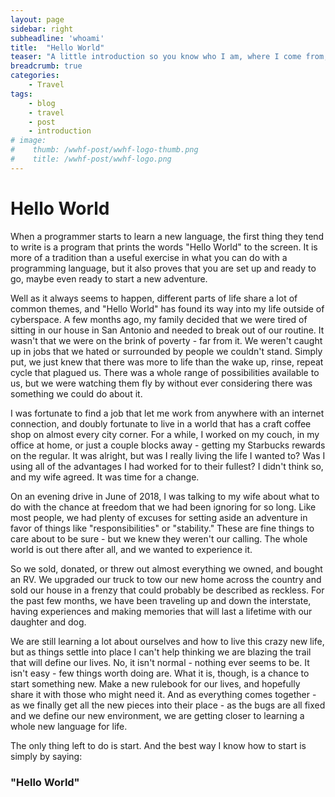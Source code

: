 ```yaml
---
layout: page
sidebar: right
subheadline: 'whoami'
title:  "Hello World"
teaser: "A little introduction so you know who I am, where I come from, and in a word...why."
breadcrumb: true
categories:
    - Travel
tags:
    - blog
    - travel
    - post
    - introduction
# image:
#    thumb: /wwhf-post/wwhf-logo-thumb.png
#    title: /wwhf-post/wwhf-logo.png
---
```

# Hello World

When a programmer starts to learn a new language, the first thing they tend to write is a program that prints the words "Hello World" to the screen.  It is more of a tradition than a useful exercise in what you can do with a programming language, but it also proves that you are set up and ready to go, maybe even ready to start a new adventure.

Well as it always seems to happen, different parts of life share a lot of common themes, and "Hello World" has found its way into my life outside of cyberspace.  A few months ago, my family decided that we were tired of sitting in our house in San Antonio and needed to break out of our routine.  It wasn't that we were on the brink of poverty - far from it.  We weren't caught up in jobs that we hated or surrounded by people we couldn't stand.  Simply put, we just knew that there was more to life than the wake up, rinse, repeat cycle that plagued us.  There was a whole range of possibilities available to us, but we were watching them fly by without ever considering there was something we could do about it.

I was fortunate to find a job that let me work from anywhere with an internet connection, and doubly fortunate to live in a world that has a craft coffee shop on almost every city corner.  For a while, I worked on my couch, in my office at home, or just a couple blocks away - getting my Starbucks rewards on the regular.  It was alright, but was I really living the life I wanted to?  Was I using all of the advantages I had worked for to their fullest?  I didn't think so, and my wife agreed.  It was time for a change.

On an evening drive in June of 2018, I was talking to my wife about what to do with the chance at freedom that we had been ignoring for so long.  Like most people, we had plenty of excuses for setting aside an adventure in favor of things like "responsibilities" or "stability."  These are fine things to care about to be sure - but we knew they weren't our calling.  The whole world is out there after all, and we wanted to experience it.

So we sold, donated, or threw out almost everything we owned, and bought an RV.  We upgraded our truck to tow our new home across the country and sold our house in a frenzy that could probably be described as reckless.  For the past few months, we have been traveling up and down the interstate, having experiences and making memories that will last a lifetime with our daughter and dog.

We are still learning a lot about ourselves and how to live this crazy new life, but as things settle into place I can't help thinking we are blazing the trail that will define our lives.  No, it isn't normal - nothing ever seems to be.  It isn't easy - few things worth doing are.  What it is, though, is a chance to start something new.  Make a new rulebook for our lives, and hopefully share it with those who might need it.  And as everything comes together - as we finally get all the new pieces into their place - as the bugs are all fixed and we define our new environment, we are getting closer to learning a whole new language for life.

The only thing left to do is start.  And the best way I know how to start is simply by saying:

### "Hello World"
